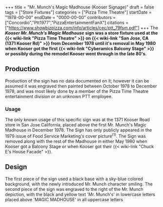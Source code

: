 +++
title = "Mr. Munch's Magic Madhouse (Kooser Signage)"
draft = false
tags = ["Store Fixtures"]
categories = ["Pizza Time Theatre"]
startDate = "1978-00-00"
endDate = "0000-00-00"
contributors = ["Concordio","Ptt1977","PizzaEntertainmentFanX"]
citations = ["https://www.showbizpizza.com/info/articles/cec/ptt_79fsm.pdf"]
+++
The ***Kooser* ***Mr. Munch's Magic Madhouse* sign was a store fixture used at the {{< wiki-link "Pizza Time Theatre" >}} on {{< wiki-link "San Jose, CA (1371 Kooser Rd)" >}} from December 1978 until it's removal in May 1980 when Kooser got the first {{< wiki-link "Cyberamics Balcony Stage" >}} or possibly during the remodel Kooser went through in the late 80's.****

## Production

Production of the sign has no data documented on it; however it can be assumed it was engraved then painted between October 1978 to December 1978, and was most likely done by a member of the Pizza Time Theatre entertainment division or an unknown PTT employee.

### Usage

The only known usage of this specific sign was at the 1371 Kooser Road store in San Jose California, placed above the first Mr. Munch's Magic Madhouse in December 1978. The Sign has only publicly appeared in the 1979 issue of Food Service Marketing's cover picture<sup>(1)</sup>. The Sign was removed along with the rest of the Madhouse in either May 1980 when Kooser got a Balcony Stage or when Kooser got their {{< wiki-link "Chuck E's House Facade" >}}.

## Design

The first piece of the sign used a black base with a sky-blue colored background, with the newly introduced Mr. Munch character smiling. The second piece of the sign was engraved to the right of the Mr. Munch depiction, with the black and yellow text 'Mr. Munch's' in lowercase letters placed above 'MAGIC MADHOUSE' in all uppercase letters
